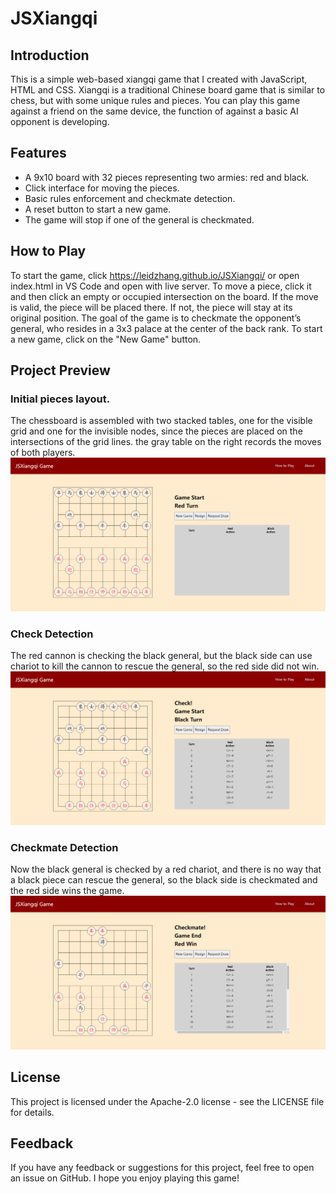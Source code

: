 # JSXiangqi
## Introduction
This is a simple web-based xiangqi game that I created with JavaScript, HTML and CSS. Xiangqi is a traditional Chinese board game that is similar to chess, but with some unique rules and pieces. You can play this game against a friend on the same device, the function of against a basic AI opponent is developing. 
## Features
- A 9x10 board with 32 pieces representing two armies: red and black.
- Click interface for moving the pieces.
- Basic rules enforcement and checkmate detection.
- A reset button to start a new game.
- The game will stop if one of the general is checkmated. 
## How to Play
To start the game, click https://leidzhang.github.io/JSXiangqi/ or open index.html in VS Code and open with live server.
To move a piece, click it and then click an empty or occupied intersection on the board. If the move is valid, the piece will be placed there. If not, the piece will stay at its original position.
The goal of the game is to checkmate the opponent’s general, who resides in a 3x3 palace at the center of the back rank.
To start a new game, click on the "New Game" button.
## Project Preview
### Initial pieces layout. 
The chessboard is assembled with two stacked tables, one for the visible grid and one for the invisible nodes, since the pieces are placed on the intersections of the grid lines. the gray table on the right records the moves of both players.
<img src="/images/opening.png" />

### Check Detection 
The red cannon is checking the black general, but the black side can use chariot to kill the cannon to rescue the general, so the red side did not win. 
<img src="/images/check_detection.png" />

### Checkmate Detection
Now the black general is checked by a red chariot, and there is no way that a black piece can rescue the general, so the black side is checkmated and the red side wins the game. 
<img src="/images/checkmate.png" />

## License
This project is licensed under the Apache-2.0 license - see the LICENSE file for details.
## Feedback
If you have any feedback or suggestions for this project, feel free to open an issue on GitHub. I hope you enjoy playing this game!
